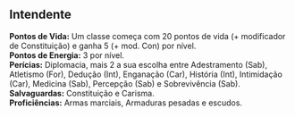 ## Intendente <a id="intendente"></a>

**Pontos de Vida:** Um classe começa com 20 pontos de vida (+ modificador de Constituição) e ganha 5 (+ mod. Con) por nível.</br>
**Pontos de Energia:** 3 por nível.</br>
**Perícias:** Diplomacia, mais 2 a sua escolha entre Adestramento (Sab), Atletismo (For), Dedução (Int), Enganação (Car), História (Int), Intimidação (Car), Medicina (Sab), Percepção (Sab) e Sobrevivência (Sab).</br>
**Salvaguardas:** Constituição e Carisma.</br>
**Proficiências:** Armas marciais, Armaduras pesadas e escudos.</br>